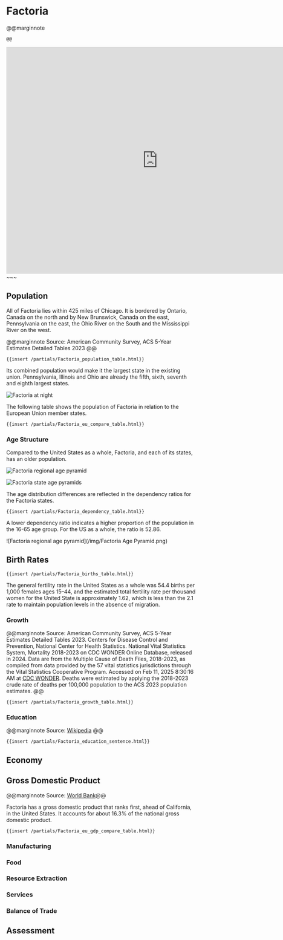 # Factoria

@@marginnote
~~~<img src="/img/factor.png" style="width: 100%; display: block;">~~~
@@

~~~
<iframe 
	src="https://njal.s3.us-west-2.amazonaws.com/Chicago.html" 
	title="Chicago area map" 
	width="800" 
	height="600" 
	frameborder="0" 
	scrolling="yes">
</iframe>
~~~

## Population

All of Factoria lies within 425 miles of Chicago. It is bordered by Ontario, Canada on the north and by New Brunswick, Canada on the east, Pennsylvania on the east, the Ohio River on the South and the Mississippi River on the west.

@@marginnote
Source: American Community Survey, ACS 5-Year Estimates Detailed Tables 2023
@@

~~~
{{insert /partials/Factoria_population_table.html}}	
~~~

Its combined population would make it the largest state in the existing union. Pennsylvania, Illinois and Ohio are already the fifth, sixth, seventh and eighth largest states. 

![Factoria at night](/img/factoria_at_night.png)

The following table shows the population of Factoria in relation to the European Union member states.

~~~
{{insert /partials/Factoria_eu_compare_table.html}}	 
~~~


### Age Structure

Compared to the United States as a whole, Factoria, and each of its states, has an older population.

![Factoria regional age pyramid](/img/Factoria_Age_Pyramid.png)

![Factoria state age pyramids](/img/Factoria_states_age_pyramids.png)

The age distribution differences are reflected in the dependency ratios for the Factoria states.

~~~
{{insert /partials/Factoria_dependency_table.html}}	
~~~

A lower dependency ratio indicates a higher proportion of the population in the 16-65 age group. For the US as a whole, the ratio is 52.86.

![Factoria regional age pyramid](/img/Factoria Age Pyramid.png)


## Birth Rates

~~~
{{insert /partials/Factoria_births_table.html}}	 
~~~

The general fertility rate in the United States as a whole was 54.4 births per 1,000 females ages 15–44, and the estimated total fertility rate per thousand women for the United State is approximately 1.62, which is less than the 2.1 rate to maintain population levels in the absence of migration.

### Growth

@@marginnote
Source: American Community Survey, ACS 5-Year Estimates Detailed Tables 2023. Centers for Disease Control and Prevention, National Center for Health Statistics. National Vital Statistics System, Mortality 2018-2023 on CDC WONDER Online Database, released in 2024. Data are from the Multiple Cause of Death Files, 2018-2023, as compiled from data provided by the 57 vital statistics jurisdictions through the Vital Statistics Cooperative Program. Accessed on Feb 11, 2025 8:30:16 AM at [CDC WONDER](http://wonder.cdc.gov/ucd-icd10-expanded.html). Deaths were estimated by applying the 2018-2023 crude rate of deaths per 100,000 population to the ACS 2023 population estimates.
@@

~~~
{{insert /partials/Factoria_growth_table.html}}	 
~~~

### Education

@@marginnote
Source: [Wikipedia](https://www.wikiwand.com/en/articles/List_of_U.S._states_and_territories_by_educational_attainment)
@@

~~~
{{insert /partials/Factoria_education_sentence.html}}	 
~~~




## Economy

## Gross Domestic Product

@@marginnote Source: [World Bank](https://data.worldbank.org/indicator/NY.GDP.MKTP.CD)@@

Factoria has a gross domestic product that ranks first, ahead of California, in the United States. It accounts for about 16.3% of the national gross domestic product. 


~~~
{{insert /partials/Factoria_eu_gdp_compare_table.html}}	 
~~~


### Manufacturing
### Food
### Resource Extraction
### Services
### Balance of Trade

## Assessment
	